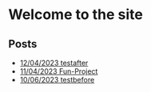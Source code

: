# Welcome to the site

## Posts













   - [12/04/2023 testafter](testafter.html)
   - [11/04/2023 Fun-Project](Fun-Project.html)
   - [10/06/2023 testbefore](testbefore.html)
